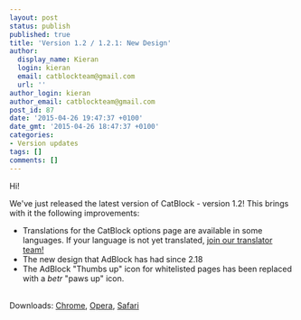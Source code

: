 ```yaml
---
layout: post
status: publish
published: true
title: 'Version 1.2 / 1.2.1: New Design'
author:
  display_name: Kieran
  login: kieran
  email: catblockteam@gmail.com
  url: ''
author_login: kieran
author_email: catblockteam@gmail.com
post_id: 87
date: '2015-04-26 19:47:37 +0100'
date_gmt: '2015-04-26 18:47:37 +0100'
categories:
- Version updates
tags: []
comments: []
---
```


Hi!

We've just released the latest version of CatBlock - version 1.2! This brings with it the following improvements:
<ul>
<li>Translations for the CatBlock options page are available in some languages. If your language is not yet translated, <a href="https://github.com/CatBlock/catblock/wiki/Translators">join our translator team!</a></li>
<li>The new design that AdBlock has had since 2.18</li>
<li>The AdBlock "Thumbs up" icon for whitelisted pages has been replaced with a <em>betr</em> "paws up" icon.</li><br />
</ul>
<!--more-->
<p>Downloads: <a href="/chrome">Chrome</a>, <a href="/opera">Opera</a>, <a href="http://sourceforge.net/projects/catblock/files/v1.2/CatBlock-1.2-Safari.safariextz/download">Safari</a></p>
